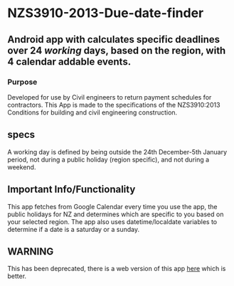 # NZS3910-2013-Due-date-finder
## Android app with calculates specific deadlines over 24 *working* days, based on the region, with 4 calendar addable events.

### Purpose 
Developed for use by Civil engineers to return payment schedules for contractors.
This App is made to the specifications of the NZS3910:2013  Conditions for building and civil engineering construction.

## specs
A working day is defined by being outside the 24th December-5th January period, not during a public holiday (region specific), and not during a weekend.

## Important Info/Functionality
This app fetches from Google Calendar every time you use the app, the public holidays for NZ and determines which are specific to you based on your selected region. 
The app also uses datetime/localdate variables to determine if a date is a saturday or a sunday. 

## WARNING
This has been deprecated, there is a web version of this app [here](https://nzs3910.skwangles.com) which is better. 
